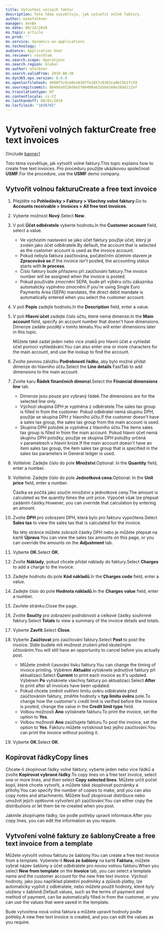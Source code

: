 ```yaml
---
title: Vytvoření volných faktur
description: Toto téma vysvětluje, jak vytvořit volné faktury.
author: mikefalkner
manager: AnnBe
ms.date: 08/24/2018
ms.topic: article
ms.prod: ''
ms.service: dynamics-ax-applications
ms.technology: ''
audience: Application User
ms.reviewer: roschlom
ms.search.scope: Operations
ms.search.region: Global
ms.author: mfalkner
ms.search.validFrom: 2018-08-30
ms.dyn365.ops.version: 8.0.4
ms.openlocfilehash: 4498f5c9ce0e3830ffe1857c0363ca962561fc59
ms.sourcegitcommit: 8b4b6a9226d4e5f66498ab2a5b4160e26dd112af
ms.translationtype: HT
ms.contentlocale: cs-CZ
ms.lasthandoff: 08/01/2019
ms.locfileid: "1836765"
---
```

# <a name="create-free-text-invoices"></a><span data-ttu-id="445ad-103">Vytvoření volných faktur</span><span class="sxs-lookup"><span data-stu-id="445ad-103">Create free text invoices</span></span>

[!include [banner](../includes/banner.md)]

<span data-ttu-id="445ad-104">Toto téma vysvětluje, jak vytvořit volné faktury.</span><span class="sxs-lookup"><span data-stu-id="445ad-104">This topic explains how to create free text invoices.</span></span> <span data-ttu-id="445ad-105">Pro proceduru použijte ukázkovou společnost **USMF**.</span><span class="sxs-lookup"><span data-stu-id="445ad-105">For the procedure, use the **USMF** demo company.</span></span>

## <a name="create-a-free-text-invoice"></a><span data-ttu-id="445ad-106">Vytvořit volnou fakturu</span><span class="sxs-lookup"><span data-stu-id="445ad-106">Create a free text invoice</span></span>

1. <span data-ttu-id="445ad-107">Přejděte na **Pohledávky \> Faktury \> Všechny volné faktury**.</span><span class="sxs-lookup"><span data-stu-id="445ad-107">Go to **Accounts receivable \> Invoices \> All free text invoices**.</span></span>
2. <span data-ttu-id="445ad-108">Vyberte možnost **Nový**.</span><span class="sxs-lookup"><span data-stu-id="445ad-108">Select **New**.</span></span>
3. <span data-ttu-id="445ad-109">V poli **Účet odběratele** vyberte hodnotu.</span><span class="sxs-lookup"><span data-stu-id="445ad-109">In the **Customer account** field, select a value.</span></span>

    * <span data-ttu-id="445ad-110">Ve výchozím nastavení se jako účet faktury použije účet, který je zvolen jako účet odběratele.</span><span class="sxs-lookup"><span data-stu-id="445ad-110">By default, the account that is selected as the customer account is used as the invoice account.</span></span>
    * <span data-ttu-id="445ad-111">Pokud nebyla faktura zaúčtována, počátečním účetním stavem je **Zpracovává se**.</span><span class="sxs-lookup"><span data-stu-id="445ad-111">If the invoice isn't posted, the accounting status starts with **In process**.</span></span>
    * <span data-ttu-id="445ad-112">Číslo faktury bude přiřazeno při zaúčtování faktury.</span><span class="sxs-lookup"><span data-stu-id="445ad-112">The invoice number will be assigned when the invoice is posted.</span></span>
    * <span data-ttu-id="445ad-113">Pokud používáte zmocnění SEPA, bude při výběru účtu zákazníka automaticky vyplněno zmocnění.</span><span class="sxs-lookup"><span data-stu-id="445ad-113">If you're using Single Euro Payments Area (SEPA) mandates, the direct debit mandate is automatically entered when you select the customer account.</span></span>

4. <span data-ttu-id="445ad-114">V poli **Popis** zadejte hodnotu.</span><span class="sxs-lookup"><span data-stu-id="445ad-114">In the **Description** field, enter a value.</span></span>
5. <span data-ttu-id="445ad-115">V poli **Hlavní účet** zadejte číslo účtu, které nemá dimenze.</span><span class="sxs-lookup"><span data-stu-id="445ad-115">In the **Main account** field, specify an account number that doesn't have dimensions.</span></span> <span data-ttu-id="445ad-116">Dimenze zadáte později v tomto tématu.</span><span class="sxs-lookup"><span data-stu-id="445ad-116">You will enter dimensions later in this topic.</span></span>

    <span data-ttu-id="445ad-117">Můžete také zadat jeden nebo více znaků pro hlavní účet a vyhledat účet pomocí vyhledávání.</span><span class="sxs-lookup"><span data-stu-id="445ad-117">You can also enter one or more characters for the main account, and use the lookup to find the account.</span></span>

6. <span data-ttu-id="445ad-118">Zvolte pevnou záložku **Podrobnosti řádku**, aby bylo možné přidat dimenze do hlavního účtu.</span><span class="sxs-lookup"><span data-stu-id="445ad-118">Select the **Line details** FastTab to add dimensions to the main account.</span></span>
7. <span data-ttu-id="445ad-119">Zvolte karu **Řádek finančních dimenzí**.</span><span class="sxs-lookup"><span data-stu-id="445ad-119">Select the **Financial dimensions line** tab.</span></span>

    * <span data-ttu-id="445ad-120">Dimenze jsou pouze pro vybraný řádek.</span><span class="sxs-lookup"><span data-stu-id="445ad-120">The dimensions are for the selected line only.</span></span>
    * <span data-ttu-id="445ad-121">Výchozí skupina DPH je vyplněna z odběratele.</span><span class="sxs-lookup"><span data-stu-id="445ad-121">The sales tax group is filled in from the customer.</span></span> <span data-ttu-id="445ad-122">Pokud odběratel nemá skupinu DPH, použije se skupina DPH z hlavního účtu.</span><span class="sxs-lookup"><span data-stu-id="445ad-122">If the customer doesn't have a sales tax group, the sales tax group from the main account is used.</span></span>
    * <span data-ttu-id="445ad-123">Skupina DPH položek je vyplněna z hlavního účtu.</span><span class="sxs-lookup"><span data-stu-id="445ad-123">The items sales tax group is filled in from the main account.</span></span> <span data-ttu-id="445ad-124">Pokud hlavní účet nemá skupinu DPH položky, použije se skupina DPH položky určená v parametrech v hlavní knize.</span><span class="sxs-lookup"><span data-stu-id="445ad-124">If the main account doesn't have an item sales tax group, the item sales tax group that is specified in the sales tax parameters in General ledger is used.</span></span>

8. <span data-ttu-id="445ad-125">Volitelné: Zadejte číslo do pole **Množství**.</span><span class="sxs-lookup"><span data-stu-id="445ad-125">Optional: In the **Quantity** field, enter a number.</span></span>
9. <span data-ttu-id="445ad-126">Volitelné: Zadejte číslo do pole **Jednotková cena**.</span><span class="sxs-lookup"><span data-stu-id="445ad-126">Optional: In the **Unit price** field, enter a number.</span></span>

    <span data-ttu-id="445ad-127">Částka se počítá jako součin množství a jednotkové ceny.</span><span class="sxs-lookup"><span data-stu-id="445ad-127">The amount is calculated as the quantity times the unit price.</span></span> <span data-ttu-id="445ad-128">Výpočet však lze přepsat zadáním částky.</span><span class="sxs-lookup"><span data-stu-id="445ad-128">However, you can override that calculation by entering an amount.</span></span>

10. <span data-ttu-id="445ad-129">Zvolte **DPH** pro zobrazení DPH, která bylo pro fakturu vypočtena.</span><span class="sxs-lookup"><span data-stu-id="445ad-129">Select **Sales tax** to view the sales tax that is calculated for the invoice.</span></span>

    <span data-ttu-id="445ad-130">Na této stránce můžete zobrazit částky DPH nebo je můžete přepsat na kartě **Úprava**.</span><span class="sxs-lookup"><span data-stu-id="445ad-130">You can view the sales tax amounts on this page, or you can override the amounts on the **Adjustment** tab.</span></span>

11. <span data-ttu-id="445ad-131">Vyberte **OK**.</span><span class="sxs-lookup"><span data-stu-id="445ad-131">Select **OK**.</span></span>
12. <span data-ttu-id="445ad-132">Zvolte **Náklady**, pokud chcete přidat náklady do faktury.</span><span class="sxs-lookup"><span data-stu-id="445ad-132">Select **Charges** to add a charge to the invoice.</span></span>
13. <span data-ttu-id="445ad-133">Zadejte hodnotu do pole **Kód nákladů**.</span><span class="sxs-lookup"><span data-stu-id="445ad-133">In the **Charges code** field, enter a value.</span></span>
14. <span data-ttu-id="445ad-134">Zadejte číslo do pole **Hodnota nákladů**.</span><span class="sxs-lookup"><span data-stu-id="445ad-134">In the **Charges value** field, enter a number.</span></span>
15. <span data-ttu-id="445ad-135">Zavřete stránku.</span><span class="sxs-lookup"><span data-stu-id="445ad-135">Close the page.</span></span>
16. <span data-ttu-id="445ad-136">Zvolte **Součty** pro zobrazení podrobností a celkové částky souhrnné faktury.</span><span class="sxs-lookup"><span data-stu-id="445ad-136">Select **Totals** to view a summary of the invoice details and totals.</span></span>
17. <span data-ttu-id="445ad-137">Vyberte **Zavřít**.</span><span class="sxs-lookup"><span data-stu-id="445ad-137">Select **Close**.</span></span>
18. <span data-ttu-id="445ad-138">Vyberte **Zaúčtovat** pro zaúčtování faktury.</span><span class="sxs-lookup"><span data-stu-id="445ad-138">Select **Post** to post the invoice.</span></span> <span data-ttu-id="445ad-139">Stále budete mít možnost zrušení před skutečným účtováním.</span><span class="sxs-lookup"><span data-stu-id="445ad-139">You will still have an opportunity to cancel before you actually post.</span></span>

    * <span data-ttu-id="445ad-140">Můžete změnit časování tisku faktury.</span><span class="sxs-lookup"><span data-stu-id="445ad-140">You can change the timing of invoice printing.</span></span> <span data-ttu-id="445ad-141">Výběrem **Aktuální** vytisknete jednotlivé faktury při aktualizaci.</span><span class="sxs-lookup"><span data-stu-id="445ad-141">Select **Current** to print each invoice as it's updated.</span></span> <span data-ttu-id="445ad-142">Výběrem **Po** vytisknete všechny faktury po aktualizaci.</span><span class="sxs-lookup"><span data-stu-id="445ad-142">Select **After** to print after all invoices have been updated.</span></span>
    * <span data-ttu-id="445ad-143">Pokud chcete změnit ověření limitu úvěru odběratele před zaúčtováním faktury, změňte hodnoty v **typ limitu úvěru** pole.</span><span class="sxs-lookup"><span data-stu-id="445ad-143">To change how the customer's credit limit is verified before the invoice is posted, change the value in the **Credit limit type** field.</span></span>
    * <span data-ttu-id="445ad-144">Volbou možnosti **Ano** vytisknete fakturu.</span><span class="sxs-lookup"><span data-stu-id="445ad-144">To print the invoice, set the option to **Yes**.</span></span>
    * <span data-ttu-id="445ad-145">Volbou možnosti **Ano** zaúčtujete fakturu.</span><span class="sxs-lookup"><span data-stu-id="445ad-145">To post the invoice, set the option to **Yes**.</span></span> <span data-ttu-id="445ad-146">Fakturu můžete vytisknout bez jejího zaúčtování.</span><span class="sxs-lookup"><span data-stu-id="445ad-146">You can print the invoice without posting it.</span></span>

19. <span data-ttu-id="445ad-147">Vyberte **OK**.</span><span class="sxs-lookup"><span data-stu-id="445ad-147">Select **OK**.</span></span>

## <a name="copy-lines"></a><span data-ttu-id="445ad-148">Kopírovat řádky</span><span class="sxs-lookup"><span data-stu-id="445ad-148">Copy lines</span></span>
<span data-ttu-id="445ad-149">Chcete-li zkopírovat řádky volné faktury, vyberte jeden nebo více řádků a zvolte **Kopírovat vybrané řádky**.</span><span class="sxs-lookup"><span data-stu-id="445ad-149">To copy lines on a free text invoice, select one or more lines, and then select **Copy selected lines**.</span></span> <span data-ttu-id="445ad-150">Můžete určit počet kopií, které chcete vytvořit, a můžete také zkopírovat poznámky a přílohy.</span><span class="sxs-lookup"><span data-stu-id="445ad-150">You can specify the number of copies to make, and you can also copy notes and attachments.</span></span> <span data-ttu-id="445ad-151">Můžete buď zkopírovat distribuce nebo umožnit jejich opětovné vytvoření při zaúčtování.</span><span class="sxs-lookup"><span data-stu-id="445ad-151">You can either copy the distributions or let them be re-created when you post.</span></span>

<span data-ttu-id="445ad-152">Jakmile zkopírujete řádky, lze podle potřeby upravit informace.</span><span class="sxs-lookup"><span data-stu-id="445ad-152">After you copy lines, you can edit the information as you require.</span></span>

## <a name="create-a-free-text-invoice-from-a-template"></a><span data-ttu-id="445ad-153">Vytvoření volné faktury ze šablony</span><span class="sxs-lookup"><span data-stu-id="445ad-153">Create a free text invoice from a template</span></span>
<span data-ttu-id="445ad-154">Můžete vytvořit volnou fakturu ze šablony.</span><span class="sxs-lookup"><span data-stu-id="445ad-154">You can create a free text invoice from a template.</span></span> <span data-ttu-id="445ad-155">Vyberete-li **Nová ze šablony** na kartě **Faktura**, můžete vybrat název šablony a účet odběratele pro novou volnou fakturu.</span><span class="sxs-lookup"><span data-stu-id="445ad-155">When you select **New from template** on the **Invoice** tab, you can select a template name and the customer account for the new free text invoice.</span></span> <span data-ttu-id="445ad-156">Výchozí hodnoty, jako jsou například platební podmínky a způsob platby, lze automaticky vyplnit z odběratele, nebo můžete použít hodnoty, které byly uloženy v šabloně.</span><span class="sxs-lookup"><span data-stu-id="445ad-156">Default values, such as the terms of payment and method of payment, can be automatically filled in from the customer, or you can use the values that were saved in the template.</span></span>

<span data-ttu-id="445ad-157">Bude vytvořena nová volná faktura a můžete upravit hodnoty podle potřeby.</span><span class="sxs-lookup"><span data-stu-id="445ad-157">A new free text invoice is created, and you can edit the values as you require.</span></span>
